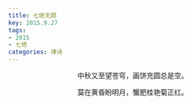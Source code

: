 ```yaml
---
title: 七绝无题
key: 2015.9.27
tags: 
- 2015
- 七绝
categories: 律诗
---
```


<p align="center">中秋又至望苍穹，画饼充圆总是空。
</p>
<p align="center">莫在黄昏盼明月，蟹肥桂艳菊正红。
</p>

